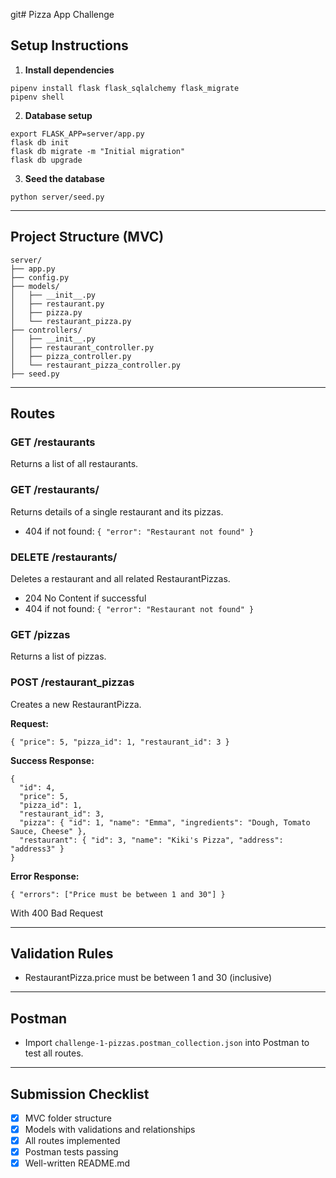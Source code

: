 git# Pizza App Challenge

## Setup Instructions

1. **Install dependencies**

```
pipenv install flask flask_sqlalchemy flask_migrate
pipenv shell
```

2. **Database setup**

```
export FLASK_APP=server/app.py
flask db init
flask db migrate -m "Initial migration"
flask db upgrade
```

3. **Seed the database**

```
python server/seed.py
```

---

## Project Structure (MVC)

```
server/
├── app.py
├── config.py
├── models/
│   ├── __init__.py
│   ├── restaurant.py
│   ├── pizza.py
│   └── restaurant_pizza.py
├── controllers/
│   ├── __init__.py
│   ├── restaurant_controller.py
│   ├── pizza_controller.py
│   └── restaurant_pizza_controller.py
├── seed.py
```

---

## Routes

### GET /restaurants
Returns a list of all restaurants.

### GET /restaurants/<id>
Returns details of a single restaurant and its pizzas.
- 404 if not found: `{ "error": "Restaurant not found" }`

### DELETE /restaurants/<id>
Deletes a restaurant and all related RestaurantPizzas.
- 204 No Content if successful
- 404 if not found: `{ "error": "Restaurant not found" }`

### GET /pizzas
Returns a list of pizzas.

### POST /restaurant_pizzas
Creates a new RestaurantPizza.

**Request:**
```
{ "price": 5, "pizza_id": 1, "restaurant_id": 3 }
```

**Success Response:**
```
{
  "id": 4,
  "price": 5,
  "pizza_id": 1,
  "restaurant_id": 3,
  "pizza": { "id": 1, "name": "Emma", "ingredients": "Dough, Tomato Sauce, Cheese" },
  "restaurant": { "id": 3, "name": "Kiki's Pizza", "address": "address3" }
}
```

**Error Response:**
```
{ "errors": ["Price must be between 1 and 30"] }
```
With 400 Bad Request

---

## Validation Rules
- RestaurantPizza.price must be between 1 and 30 (inclusive)

---

## Postman
- Import `challenge-1-pizzas.postman_collection.json` into Postman to test all routes.

---

## Submission Checklist
- [x] MVC folder structure
- [x] Models with validations and relationships
- [x] All routes implemented
- [x] Postman tests passing
- [x] Well-written README.md

